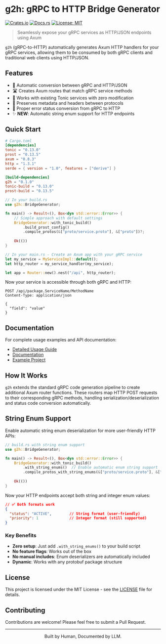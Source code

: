 # g2h: gRPC to HTTP Bridge Generator

[![Crates.io](https://img.shields.io/crates/v/g2h.svg)](https://crates.io/crates/g2h)
[![Docs.rs](https://docs.rs/g2h/badge.svg)](https://docs.rs/g2h)
[![License: MIT](https://img.shields.io/badge/License-MIT-blue.svg)](LICENSE)

> Seamlessly expose your gRPC services as HTTP/JSON endpoints using Axum

`g2h` (gRPC-to-HTTP) automatically generates Axum HTTP handlers for your gRPC services, allowing them to be consumed by both gRPC clients and traditional web clients using HTTP/JSON.

## Features

- 🔄 Automatic conversion between gRPC and HTTP/JSON
- 🛣️ Creates Axum routes that match gRPC service methods
- 🔌 Works with existing Tonic services with zero modification
- 🧠 Preserves metadata and headers between protocols
- 🚦 Proper error status conversion from gRPC to HTTP
- ✨ **NEW**: Automatic string enum support for HTTP endpoints

## Quick Start

```toml
# Cargo.toml
[dependencies]
tonic = "0.13.0"
prost = "0.13.5"
axum = "0.8.3"
http = "1.3.1"
serde = { version = "1.0", features = ["derive"] }

[build-dependencies]
g2h = "0.1.0"
tonic-build = "0.13.0"
prost-build = "0.13.5"
```

```rust
// In your build.rs
use g2h::BridgeGenerator;

fn main() -> Result<(), Box<dyn std::error::Error>> {
    // Simple approach with default settings
    BridgeGenerator::with_tonic_build()
        .build_prost_config()
        .compile_protos(&["proto/service.proto"], &["proto"])?;
    
    Ok(())
}
```

```rust
// In your main.rs - Create an Axum app with your gRPC service
let my_service = MyServiceImpl::default();
let http_router = my_service_handler(my_service);

let app = Router::new().nest("/api", http_router);
```

Now your service is accessible through both gRPC and HTTP:

```http
POST /api/package.ServiceName/MethodName
Content-Type: application/json

{
  "field": "value"
}
```

## Documentation

For complete usage examples and API documentation:

- [Detailed Usage Guide](docs/usage.md)
- [Documentation](https://docs.rs/g2h)
- [Example Project](docs/example.md)

## How It Works

`g2h` extends the standard gRPC code generation pipeline to create additional Axum router functions. These routers map HTTP POST requests to their corresponding gRPC methods, handling serialization/deserialization and status code conversion automatically.

## String Enum Support

Enable automatic string enum deserialization for more user-friendly HTTP APIs:

```rust
// build.rs with string enum support
use g2h::BridgeGenerator;

fn main() -> Result<(), Box<dyn std::error::Error>> {
    BridgeGenerator::with_tonic_build()
        .with_string_enums()  // Enable automatic enum string support
        .compile_protos_with_string_enums(&["proto/service.proto"], &["proto"])?;
    
    Ok(())
}
```

Now your HTTP endpoints accept both string and integer enum values:

```json
// ✅ Both formats work
{
  "status": "ACTIVE",        // String format (user-friendly)
  "priority": 1              // Integer format (still supported)
}
```

### Key Benefits

- **Zero setup**: Just add `.with_string_enums()` to your build script
- **No feature flags**: Works out of the box
- **No manual includes**: Enum deserializers are automatically included
- **Dynamic**: Works with any protobuf package structure

## License

This project is licensed under the MIT License - see the [LICENSE](LICENSE) file for details.

## Contributing

Contributions are welcome! Please feel free to submit a Pull Request.


---

<div align="center">

Built by Human, Documented by LLM.

</div>
